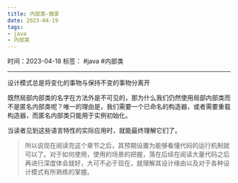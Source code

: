 ```yaml
---
title: 内部类-摘录
date: 2023-04-19
tags: 
- java 
- 内部类 
---
```


时间：2023-04-18
标签： #java #内部类 

---

设计模式总是将变化的事物与保持不变的事物分离开

既然局部内部类的名字在方法外是不可见的，那为什么我们仍然使用局部内部类而不是匿名内部类呢？唯一的理由是，我们需要一个已命名的构造器，或者需要重载构造器，而匿名内部类只能用于实例初始化。

当读者见到这些语言特性的实际应用时，就能最终理解它们了。

> 所以说现在阅读完这个章节之后，其预期设置为能够看懂代码的运行机制就可以了。对于如何使用，使用的场景的把握，落在后续在阅读大量代码之后再进行深度体会就好，大可不必于现在，就理解其设计缘由以及对于各种设计模式有所熟练的掌握。

